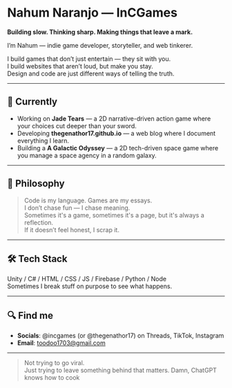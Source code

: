 # Nahum Naranjo — InCGames

**Building slow. Thinking sharp. Making things that leave a mark.**

I’m Nahum — indie game developer, storyteller, and web tinkerer.

I build games that don’t just entertain — they sit with you.  
I build websites that aren’t loud, but make you stay.  
Design and code are just different ways of telling the truth.

---

## 🚧 Currently
- Working on **Jade Tears** — a 2D narrative-driven action game where your choices cut deeper than your sword.
- Developing **thegenathor17.github.io** — a web blog where I document everything I learn.
- Building a **A Galactic Odyssey** — a 2D tech-driven space game where you manage a space agency in a random galaxy.

---

## 🧠 Philosophy

> Code is my language. Games are my essays.   
> I don’t chase fun — I chase meaning.  
> Sometimes it's a game, sometimes it's a page, but it's always a reflection.  
> If it doesn’t feel honest, I scrap it.

---

## 🛠️ Tech Stack

Unity / C# / HTML / CSS / JS / Firebase / Python / Node  
Sometimes I break stuff on purpose to see what happens.

---

## 🔍 Find me
  
- **Socials**: @incgames (or @thegenathor17) on Threads, TikTok, Instagram  
- **Email**: toodoo1703@gmail.com

---

> Not trying to go viral.  
> Just trying to leave something behind that matters.
>Damn, ChatGPT knows how to cook
